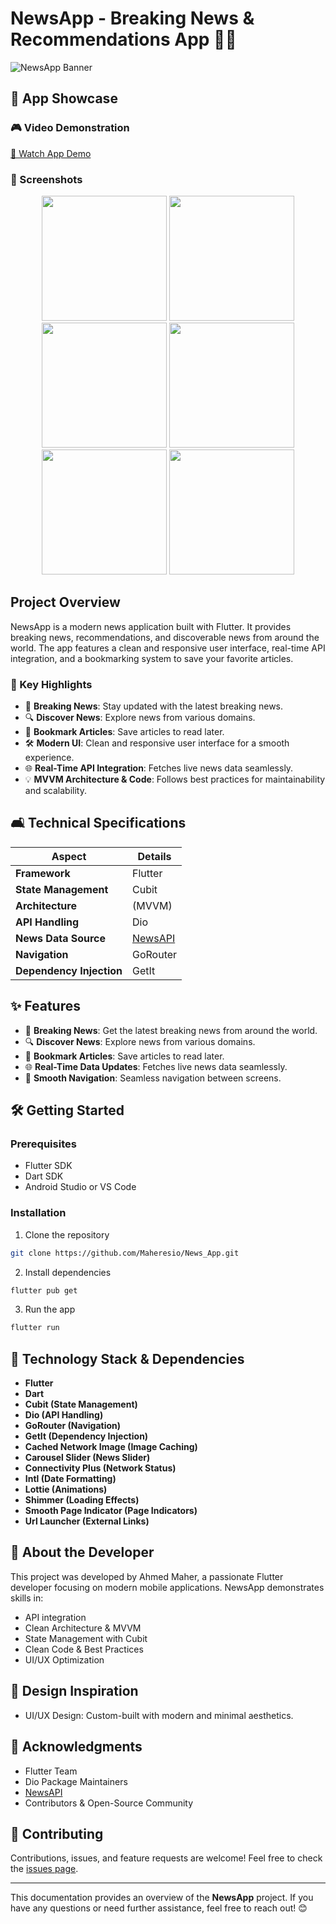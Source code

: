 # NewsApp - Breaking News & Recommendations App 📰✨

![NewsApp Banner](news.jpg)

## 🎥 App Showcase

### 🎮 Video Demonstration
[🎥 Watch App Demo](https://drive.google.com/file/d/1w1aP2trNPkTYxR_LYr6iDiHcDmglTPP-/view?usp=sharing)

### 📱 Screenshots
<p align="center">
  <img src="1.jpeg" width="200" />
  <img src="2.jpeg" width="200" />
   <img src="3.jpeg" width="200" />
  <img src="4.jpeg" width="200" />
  <img src="5.png" width="200" />
  <img src="6.png" width="200" />
</p>

##  Project Overview

NewsApp is a modern news application built with Flutter. It provides breaking news, recommendations, and discoverable news from around the world. The app features a clean and responsive user interface, real-time API integration, and a bookmarking system to save your favorite articles.

### 🔑 Key Highlights
- 📰 **Breaking News**: Stay updated with the latest breaking news.
- 🔍 **Discover News**: Explore news from various domains.
- 📌 **Bookmark Articles**: Save articles to read later.
- 🛠️ **Modern UI**: Clean and responsive user interface for a smooth experience.
- 🌐 **Real-Time API Integration**: Fetches live news data seamlessly.
- 💡 **MVVM Architecture & Code**: Follows best practices for maintainability and scalability.

## 🛋️ Technical Specifications

| Aspect | Details |
|--------|---------|
| **Framework** | Flutter |
| **State Management** | Cubit |
| **Architecture** |(MVVM) |
| **API Handling** | Dio |
| **News Data Source** | [NewsAPI](https://newsapi.org/) |
| **Navigation** | GoRouter |
| **Dependency Injection** | GetIt |

## ✨ Features

- 📰 **Breaking News**: Get the latest breaking news from around the world.
- 🔍 **Discover News**: Explore news from various domains.
- 📌 **Bookmark Articles**: Save articles to read later.
- 🌐 **Real-Time Data Updates**: Fetches live news data seamlessly.
- 🔄 **Smooth Navigation**: Seamless navigation between screens.

## 🛠️ Getting Started

### Prerequisites
- Flutter SDK
- Dart SDK
- Android Studio or VS Code

### Installation
1. Clone the repository
```bash
git clone https://github.com/Maheresio/News_App.git
```

2. Install dependencies
```bash
flutter pub get
```

3. Run the app
```bash
flutter run
```

## 🤝 Technology Stack & Dependencies
- **Flutter**
- **Dart**
- **Cubit (State Management)**
- **Dio (API Handling)**
- **GoRouter (Navigation)**
- **GetIt (Dependency Injection)**
- **Cached Network Image (Image Caching)**
- **Carousel Slider (News Slider)**
- **Connectivity Plus (Network Status)**
- **Intl (Date Formatting)**
- **Lottie (Animations)**
- **Shimmer (Loading Effects)**
- **Smooth Page Indicator (Page Indicators)**
- **Url Launcher (External Links)**

## 🤝 About the Developer
This project was developed by Ahmed Maher, a passionate Flutter developer focusing on modern mobile applications. NewsApp demonstrates skills in:
- API integration
- Clean Architecture & MVVM
- State Management with Cubit
- Clean Code & Best Practices
- UI/UX Optimization

## 🎨 Design Inspiration
- UI/UX Design: Custom-built with modern and minimal aesthetics.

## 💪 Acknowledgments
- Flutter Team
- Dio Package Maintainers
- [NewsAPI](https://newsapi.org/)
- Contributors & Open-Source Community

## 🙏 Contributing
Contributions, issues, and feature requests are welcome! Feel free to check the [issues page](https://github.com/ahmed-gamal517/news_app/issues).

---

This documentation provides an overview of the **NewsApp** project. If you have any questions or need further assistance, feel free to reach out! 😊
